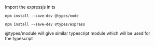 Import the expressjs in ts

```npm install --save-dev @types/node```

```npm install --save-dev @types/express```

@types/module will give similar typescript module which will be used for the typescript